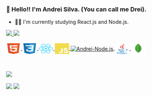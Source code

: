 ### 👋 Hello!! I'm Andrei Silva. (You can call me Drei).



- ✍🏻 I'm currently studying React.js and Node.js.


<div> 
  <a href="https://github.com/S7Andrei">
  <img height="180em" src="https://github-readme-stats.vercel.app/api?username=S7Andrei&show_icons=true&theme=radical"/>
  <img height="180em" src="https://github-readme-stats.vercel.app/api/top-langs/?username=S7Andrei&layout=compact&langs_count=7&theme=radical"/>
</div>
 
<div style="display: inline_block"></br>
<img align="center" alt="Andrei-HTML5" height="30" width="40" src="https://raw.githubusercontent.com/devicons/devicon/master/icons/html5/html5-original.svg">
<img align="center" alt="Andrei-CSS3" height="30" width="40" src="https://raw.githubusercontent.com/devicons/devicon/master/icons/css3/css3-original.svg">
<img align="center" alt="Andrei-React" height="30" width="40" src="https://raw.githubusercontent.com/devicons/devicon/master/icons/react/react-original.svg">
<img align="center" alt="Andrei-Js" height="30" width="40" src="https://raw.githubusercontent.com/devicons/devicon/master/icons/javascript/javascript-plain.svg">
<img align="center" alt="Andrei-Node.js" height="30" width="40" src="https://cdn.jsdelivr.net/gh/devicons/devicon/icons/nodejs/nodejs-original.svg">
<img align="center" alt="Andrei-Java" height="30" width="40" src="https://raw.githubusercontent.com/devicons/devicon/master/icons/java/java-original.svg">
<img align="center" alt="Andrei-MondoDB" height="30" width="40" src="https://raw.githubusercontent.com/devicons/devicon/master/icons/mongodb/mongodb-original.svg">
</div> <br/> 

##

<div> 
  <a href="https://www.linkedin.com/in/andrei-silva-b71463211/" target="_blank"><img src="https://img.shields.io/badge/-LinkedIn-%230077B5?style=for-the-badge&logo=linkedin&logoColor=white" target="_blank"></a> 
</div> 

 <a href="#"><img src="https://imgs.search.brave.com/5M-ZVGC866sUoBuwQRVk1phenzLt3by06ZmOCSBtrRo/rs:fit:860:0:0/g:ce/aHR0cHM6Ly93d3cu/aHRtbGNzc2NvbG9y/LmNvbS9wcmV2aWV3/L2dhbGxlcnkvMEQx/MDE3LnBuZw" aling="left" width="500px"></a>
 <a href="#"><img src="https://media.giphy.com/media/tDD5sO5Sa5AEhUwTju/giphy.gif" aling="center"></a>
